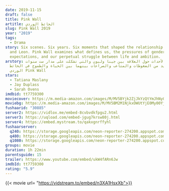 ```yaml
---
date: 2019-11-15
draft: false
title: Pink Wall
artitle: الحائط الوردي
slug: Pink Wall 2019
year: "2019"
tags:
  - Drama
story: Six scenes. Six years. Six moments that shaped the relationship of Jenna
  and Leon. Pink Wall examines what defines us, the pressures of gender
  expectations, and our perpetual struggle between life and ambition.
arstory: تدور الأحداث حول العلاقة بين جينا وليون والتي تشكلت على مدار ست سنوات،
  العديد من الضغوطات والمتاعب والصراعات بينهما بين الحياة والطموح في الحائط
  الوردي Pink Wall
stars:
  - Tatiana Maslany
  - Jay Duplass
  - Sarah Ovens
imdbid: tt7759300
moviecover: https://m.media-amazon.com/images/M/MV5BYjk2ZjJkYzQtYmJhNy00NDQxLWJmZGYtYWIxYmQ5ZjFmYjYwXkEyXkFqcGdeQXVyNjA5MDYxODY@._V1_FMjpg_UX540_.jpg
moviebg: https://m.media-amazon.com/images/M/MV5BM2M1NjkxOWUtYjE0My00YjgyLWFjMzctNjZlYmNhMjFjYjhiXkEyXkFqcGdeQXVyNjgzMjQ0MTA@._V1_.jpg
fushaarid: "30885"
server2: https://vidlox.me/embed-8cvbvdkfpgu2.html
server3: https://uqload.com/embed-jgug7krsw80j.html
server4: https://embed.mystream.to/qakxgnrffyhl
fushaarserver:
  q240: https://storage.googleapis.com/neon-reporter-274200.appspot.com/fushaar/media/30885/30885-240p.mp4
  q480: https://storage.googleapis.com/neon-reporter-274200.appspot.com/fushaar/media/30885/30885-480p.mp4
  q1080: https://storage.googleapis.com/neon-reporter-274200.appspot.com/fushaar/media/30885/30885.mp4
groups: movie
duration: 1h 22min
parentsguide: 15
trailer: https://www.youtube.com/embed/ukW4fARn6Jw
imdbId: tt7759300
rating: "5.9"
---
```


{{< movie url= "https://vidstream.to/embed/n3XA1HsxXb">}}
